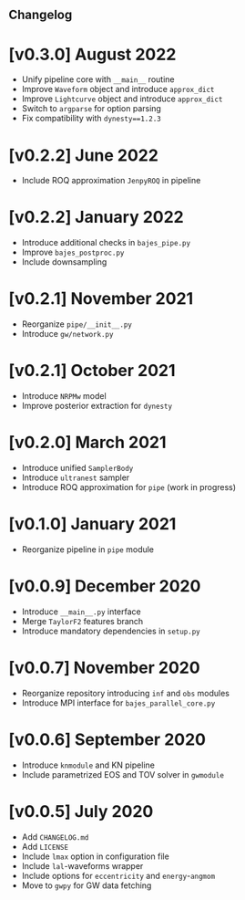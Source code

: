 ## Changelog

# [v0.3.0] August 2022
* Unify pipeline core with `__main__` routine
* Improve `Waveform` object and introduce `approx_dict`
* Improve `Lightcurve` object and introduce `approx_dict`
* Switch to `argparse` for option parsing
* Fix compatibility with `dynesty==1.2.3`

# [v0.2.2] June 2022
* Include ROQ approximation `JenpyROQ` in pipeline

# [v0.2.2] January 2022
* Introduce additional checks in `bajes_pipe.py`
* Improve `bajes_postproc.py`
* Include downsampling

# [v0.2.1] November 2021
* Reorganize `pipe/__init__.py`
* Introduce `gw/network.py`

# [v0.2.1] October 2021
* Introduce `NRPMw` model
* Improve posterior extraction for `dynesty`

# [v0.2.0] March 2021
* Introduce unified `SamplerBody`
* Introduce `ultranest` sampler
* Introduce ROQ approximation for `pipe` (work in progress)

# [v0.1.0] January 2021
* Reorganize pipeline in `pipe` module

# [v0.0.9] December 2020
* Introduce `__main__.py` interface
* Merge `TaylorF2` features branch
* Introduce mandatory dependencies in `setup.py`

# [v0.0.7] November 2020
* Reorganize repository introducing `inf` and `obs` modules
* Introduce MPI interface for  `bajes_parallel_core.py`

# [v0.0.6] September 2020
* Introduce `knmodule` and KN pipeline
* Include parametrized EOS and TOV solver in `gwmodule`

# [v0.0.5] July 2020
* Add `CHANGELOG.md`
* Add `LICENSE`
* Include `lmax` option in configuration file
* Include `lal`-waveforms wrapper
* Include options for `eccentricity` and `energy`-`angmom`
* Move to  `gwpy` for GW data fetching
